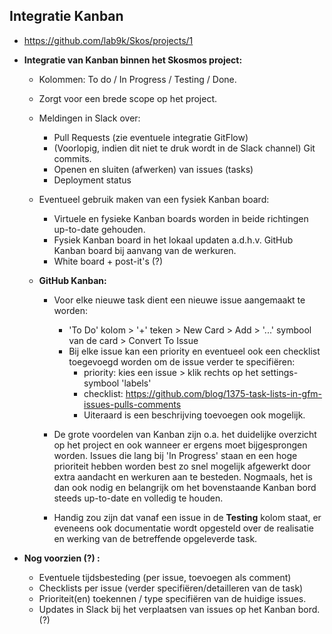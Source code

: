 ## Integratie Kanban 

* https://github.com/lab9k/Skos/projects/1

* **Integratie van Kanban binnen het Skosmos project:**
    * Kolommen: To do / In Progress / Testing / Done.
    * Zorgt voor een brede scope op het project.
    * Meldingen in Slack over:
        * Pull Requests (zie eventuele integratie GitFlow)
        * (Voorlopig, indien dit niet te druk wordt in de Slack channel) Git commits.
        * Openen en sluiten (afwerken) van issues (tasks)
        * Deployment status

    * Eventueel gebruik maken van een fysiek Kanban board:
        * Virtuele en fysieke Kanban boards worden in beide richtingen up-to-date gehouden.
        * Fysiek Kanban board in het lokaal updaten a.d.h.v. GitHub Kanban board bij aanvang van de werkuren.
        * White board + post-it's (?)

    * **GitHub Kanban:**
        * Voor elke nieuwe task dient een nieuwe issue aangemaakt te worden:
            * 'To Do' kolom > '+' teken > New Card > Add > '...' symbool van de card > Convert To Issue 
            * Bij elke issue kan een priority en eventueel ook een checklist toegevoegd worden om de issue verder te specifiëren:
                * priority: kies een issue > klik rechts op het settings-symbool 'labels' 
                * checklist: https://github.com/blog/1375-task-lists-in-gfm-issues-pulls-comments
                * Uiteraard is een beschrijving toevoegen ook mogelijk.


        * De grote voordelen van Kanban zijn o.a. het duidelijke overzicht op het project en ook wanneer er ergens moet bijgesprongen worden. Issues die lang bij 'In Progress' staan en een hoge prioriteit hebben worden best zo snel mogelijk afgewerkt door extra aandacht en werkuren aan te besteden. Nogmaals, het is dan ook nodig en belangrijk om het bovenstaande Kanban bord steeds up-to-date en volledig te houden.
        * Handig zou zijn dat vanaf een issue in de **Testing** kolom staat, er eveneens ook documentatie wordt opgesteld over de realisatie en werking van de betreffende opgeleverde task.

        
* **Nog voorzien (?) :** 
    * Eventuele tijdsbesteding (per issue, toevoegen als comment)
    * Checklists per issue (verder specifiëren/detailleren van de task)
    * Prioriteit(en) toekennen / type specifiëren van de huidige issues.
    * Updates in Slack bij het verplaatsen van issues op het Kanban bord. (?)






